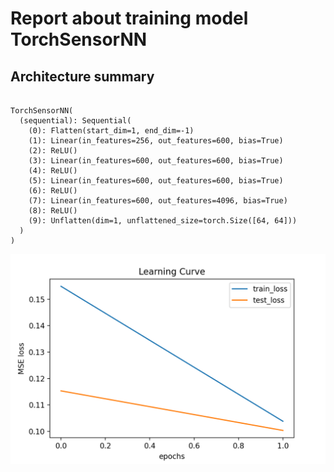 # Report about training model **TorchSensorNN**
## Architecture summary
```

TorchSensorNN(
  (sequential): Sequential(
    (0): Flatten(start_dim=1, end_dim=-1)
    (1): Linear(in_features=256, out_features=600, bias=True)
    (2): ReLU()
    (3): Linear(in_features=600, out_features=600, bias=True)
    (4): ReLU()
    (5): Linear(in_features=600, out_features=600, bias=True)
    (6): ReLU()
    (7): Linear(in_features=600, out_features=4096, bias=True)
    (8): ReLU()
    (9): Unflatten(dim=1, unflattened_size=torch.Size([64, 64]))
  )
)

```
![l_curve](l_curve.png)